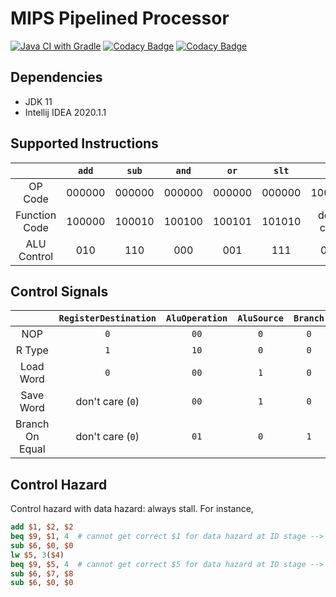 # MIPS Pipelined Processor

[![Java CI with Gradle](https://github.com/seanwu1105/mips-pipelined-processor/workflows/Java%20CI%20with%20Gradle/badge.svg)](https://github.com/seanwu1105/mips-pipelined-processor/actions)
[![Codacy Badge](https://api.codacy.com/project/badge/Grade/42b29e0e6f1545bd8ce7a0f145db0584)](https://www.codacy.com/manual/seanwu1105/mips-pipelined-processor?utm_source=github.com&amp;utm_medium=referral&amp;utm_content=seanwu1105/mips-pipelined-processor&amp;utm_campaign=Badge_Grade)
[![Codacy Badge](https://api.codacy.com/project/badge/Coverage/42b29e0e6f1545bd8ce7a0f145db0584)](https://www.codacy.com/manual/seanwu1105/mips-pipelined-processor?utm_source=github.com&utm_medium=referral&utm_content=seanwu1105/mips-pipelined-processor&utm_campaign=Badge_Coverage)

## Dependencies

* JDK 11
* Intellij IDEA 2020.1.1

## Supported Instructions

|                | `add`  | `sub`  | `and`  | `or`   | `slt`  | `lw`       | `sw`       | `beq`      |
|:--------------:|:------:|:------:|:------:|:------:|:------:|:----------:|:----------:|:----------:|
| OP Code        | 000000 | 000000 | 000000 | 000000 | 000000 | 100011     | 101011     | 000100     |
| Function Code  | 100000 | 100010 | 100100 | 100101 | 101010 | don't care | don't care | don't care |
| ALU Control    | 010    | 110    | 000    | 001    | 111    | 010        | 010        | 110        |

## Control Signals

|                 | `RegisterDestination` | `AluOperation` | `AluSource` | `Branch` | `MemoryRead` | `MemoryWrite` | `RegisterWrite` | `MemoryToRegister` |
|:---------------:|:---------------------:|:--------------:|:-----------:|:--------:|:------------:|:-------------:|:---------------:|:------------------:|
| NOP             | `0`                   | `00`           | `0`         | `0`      | `0`          | `0`           | `0`             | `0`                |
| R Type          | `1`                   | `10`           | `0`         | `0`      | `0`          | `0`           | `1`             | `0`                |
| Load Word       | `0`                   | `00`           | `1`         | `0`      | `1`          | `0`           | `1`             | `1`                |
| Save Word       | don't care (`0`)      | `00`           | `1`         | `0`      | `0`          | `1`           | `0`             | don't care (`0`)   |
| Branch On Equal | don't care (`0`)      | `01`           | `0`         | `1`      | `0`          | `0`           | `0`             | don't care (`0`)   |

## Control Hazard

Control hazard with data hazard: always stall. For instance,

```mips
add $1, $2, $2
beq $9, $1, 4  # cannot get correct $1 for data hazard at ID stage --> stall 2 clock cycles 
sub $6, $0, $0
lw $5, 3($4)
beq $9, $5, 4  # cannot get correct $5 for data hazard at ID stage --> stall 2 clock cycles
sub $6, $7, $8
sub $6, $0, $0
```
